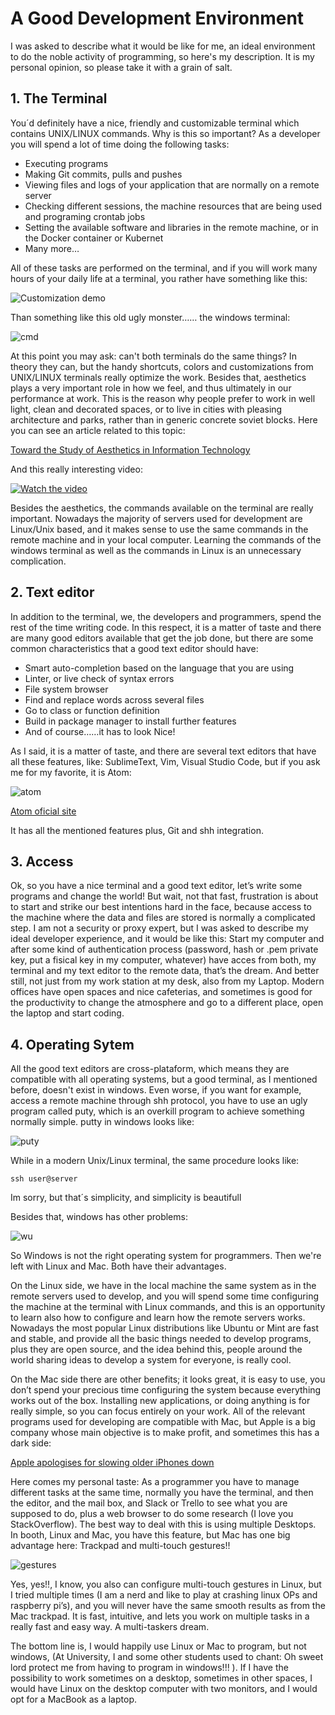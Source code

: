# A Good Development Environment

I was asked to describe what it would be like for me, an ideal environment to do the noble activity of programming, so here's my description. It is my personal opinion, so please take it with a grain of salt.

## 1.	The Terminal
You´d definitely have a nice, friendly and customizable terminal which contains UNIX/LINUX 
commands. Why is this so important? As a developer you will spend a lot of time doing the following 
tasks:

-	Executing programs
-	Making Git commits, pulls and pushes
-	Viewing files and logs of your application that are normally on a remote server
-	Checking different sessions, the machine resources that are being used and programing crontab jobs
-	Setting the available software and libraries in the remote machine, or in the Docker container or Kubernet
-	Many more…

All of these tasks are performed on the terminal, and if you will work many hours of your daily life at a terminal, 
you rather have something like this: 

![Customization demo](https://github.com/apodkutin/agnoster-zsh-theme/raw/customize-prompt/agnoster_customization.gif)

Than something like this old ugly monster……   the windows terminal:

![cmd](https://media.giphy.com/media/cZ1zIh0UvPqUM/giphy.gif)

At this point you may ask: can't both terminals do the same things? In theory they can, but the handy shortcuts, 
colors and customizations from UNIX/LINUX terminals really optimize the work. Besides that, aesthetics plays a very 
important role in how we feel, and thus ultimately in our performance at work. This is the reason why people prefer to 
work in well light, clean and decorated spaces, or to live in cities with pleasing architecture and parks, rather 
than in generic concrete soviet blocks. Here you can see an article related to this topic:

[Toward the Study of Aesthetics in Information
Technology](https://aisel.aisnet.org/cgi/viewcontent.cgi?article=1150&context=icis2004)

And this really interesting video:

[![Watch the video](https://img.youtube.com/vi/-O5kNPlUV7w/0.jpg)](https://www.youtube.com/watch?v=-O5kNPlUV7w)

Besides the aesthetics, the commands available on the terminal are really important. Nowadays the majority of servers used for development are Linux/Unix based, and it makes sense to use the same commands in the remote machine and in your local computer.
Learning the commands of the windows terminal as well as the commands in Linux is an unnecessary complication.

## 2.	Text editor
In addition to the terminal, we, the developers and programmers, spend the rest of the time writing code. In this respect, it is a matter of taste and there are many good editors available that get the job done, but there are some common characteristics that a good text editor should have:

-	Smart auto-completion based on the language that you are using
-	Linter, or live check of syntax errors
-	File system browser
-	Find and replace words across several files
-	Go to class or function definition 
-	Build in package manager to install further features
-	And of course……it has to look Nice!

As I said, it is a matter of taste, and there are several text editors that have all these features, like: SublimeText, Vim, Visual Studio Code, but if you ask me for my favorite, it is Atom:

![atom](https://github.com/cadazab/SetUp_and_Wiki/tree/master/images/atom.gif)

[Atom oficial site](https://atom.io/)

It has all the mentioned features plus, Git and shh integration. 

## 3.	Access
Ok, so you have a nice terminal and a good text editor, let’s write some programs and change the world! But wait, not that fast, frustration is about to start and strike our best intentions hard in the face, because access to the machine where the data and files are stored is normally a complicated step. I am not a security or proxy expert, but I was asked to describe my ideal developer experience, and it would be like this: Start my computer and after some kind of authentication process (password, hash or .pem private key, put a fisical key in my computer, whatever) have acces from both, my terminal and my text editor to the remote data, that’s the dream. And better still, not just from my work station at my desk, also from my Laptop. Modern offices have open spaces and nice cafeterias, and sometimes is good for the productivity to change the atmosphere and go to a different place, open the laptop and start coding.

## 4.	Operating Sytem
All the good text editors are cross-plataform, which means they are compatible with all operating systems, but a good terminal, as I mentioned before, doesn't exist in windows. Even worse, if you want for example, access a remote machine through shh protocol, you have to use an ugly program called puty, which is an overkill program to achieve something normally simple. putty in windows looks like:

![puty](https://github.com/cadazab/SetUp_and_Wiki/tree/master/images/putty.png)

While in a modern Unix/Linux terminal, the same procedure looks like: 

```
ssh user@server
```

Im sorry, but that´s simplicity, and simplicity is beautifull

Besides that, windows has other problems:

![wu](https://github.com/cadazab/SetUp_and_Wiki/tree/master/images/windowsUpdates.gif)

So Windows is not the right operating system for programmers. Then we're left with Linux and Mac. Both have their advantages.

On the Linux side, we have in the local machine the same system as in the remote servers used to develop, and you will spend some time configuring the machine at the terminal with Linux commands, and this is an opportunity to learn also how to configure and learn how the remote servers works. Nowadays the most popular Linux distributions like Ubuntu or Mint are fast and stable, and provide all the basic things needed to develop programs, plus they are open source, and the idea behind this, people around the world sharing ideas to develop a system for everyone, is really cool. 

On the Mac side there are other benefits; it looks great, it is easy to use, you don’t spend your precious time configuring the system because everything works out of the box. Installing new applications, or doing anything is for really simple, so you can focus entirely on your work. All of the relevant programs used for developing are compatible with Mac, but Apple is a big company whose main objective is to make profit, and sometimes this has a dark side:

[Apple apologises for slowing older iPhones down](https://www.bbc.com/news/technology-42508300)

Here comes my personal taste: As a programmer you have to manage different tasks at the same time, normally you have the terminal, and then the editor, and the mail box, and Slack or Trello to see what you are supposed to do, plus a web browser to do some research (I love you StackOverflow). The best way to deal with this is using multiple Desktops. In booth, Linux and Mac, you have this feature, but Mac has one big advantage here:  Trackpad and multi-touch gestures!!

![gestures](https://github.com/cadazab/SetUp_and_Wiki/tree/master/images/MacGestures.gif)

Yes, yes!!,  I know, you also can configure multi-touch gestures in Linux, but I tried multiple times (I am a nerd and like to play at crashing linux OPs and raspberry pi’s), and you will never have the same smooth results as from the Mac trackpad. It is fast, intuitive, and lets you work on multiple tasks in a really fast and easy way. A multi-taskers dream. 

The bottom line is, I would happily use Linux or Mac to program, but not windows, (At University, I and some other students used to chant: Oh sweet lord protect me from having to program in windows!!! ). If I have the possibility to work sometimes on a desktop, sometimes in other spaces, I would have Linux on the desktop computer with two monitors, and I would opt for a MacBook as a laptop. 


